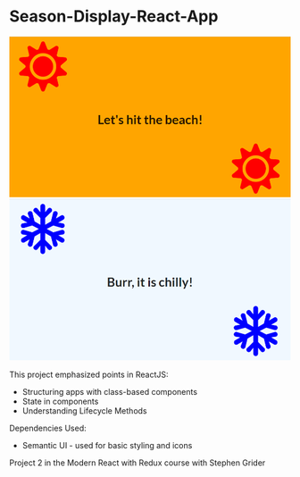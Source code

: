 # Season-Display-React-App

![summer](summer-react.png)
![winter](winter-react.png)

This project emphasized points in ReactJS:
* Structuring apps with class-based components
* State in components
* Understanding Lifecycle Methods

Dependencies Used:
* Semantic UI - used for basic styling and icons

Project 2 in the Modern React with Redux course with Stephen Grider
